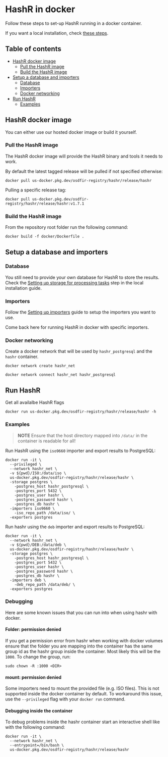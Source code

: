 # HashR in docker

Follow these steps to set-up HashR running in a docker container.

If you want a local installation, check [these steps](https://github.com/google/hashr#setting-up-hashr).

## Table of contents

* [HashR docker image](#hashr-docker-image)
  * [Pull the HashR image](#pull-the-hashr-image)
  * [Build the HashR image](#build-the-hashr-image)
* [Setup a database and importers](#setup-a-database-and-importers)
    * [Database](#database)
    * [Importers](#importers)
    * [Docker networking](#docker-networking)
* [Run HashR](#run-hashr)
    * [Examples](#examples)


## HashR docker image

You can either use our hosted docker image or build it yourself.

### Pull the HashR image

The HashR docker image will provide the HashR binary and tools it needs to
work.

By default the latest tagged release will be pulled if not specified otherwise:

```shell
docker pull us-docker.pkg.dev/osdfir-registry/hashr/release/hashr
```

Pulling a specific release tag:

```shell
docker pull us-docker.pkg.dev/osdfir-registry/hashr/release/hashr:v1.7.1
```

### Build the HashR image

From the repository root folder run the following command:

```shell
docker build -f docker/Dockerfile .
```

## Setup a database and importers

### Database

You still need to provide your own database for HashR to store the results.
Check the [Setting up storage for processing tasks](https://github.com/google/hashr#setting-up-storage-for-processing-tasks) step in the local installation
guide.

### Importers

Follow the [Setting up importers](https://github.com/google/hashr#setting-up-importers)
guide to setup the importers you want to use.

Come back here for running HashR in docker with specific importers.

### Docker networking

Create a docker network that will be used by `hashr_postgresql` and the `hashr`
container.

```shell
docker network create hashr_net
```

```shell
docker network connect hashr_net hashr_postgresql
```

## Run HashR

Get all availalbe HashR flags

```shell
docker run us-docker.pkg.dev/osdfir-registry/hashr/release/hashr -h
```

### Examples

> **NOTE**
Ensure that the host directory mapped into `/data/` in the container is
readable for all!

Run HashR using the `iso9660` importer and export results to PostgreSQL:

```shell
docker run -it \
  --privileged \
  --network hashr_net \
  -v ${pwd}/ISO:/data/iso \
  us-docker.pkg.dev/osdfir-registry/hashr/release/hashr \
  -storage postgres \
    -postgres_host hashr_postgresql \
    -postgres_port 5432 \
    -postgres_user hashr \
    -postgres_password hashr \
    -postgres_db hashr \
  -importers iso9660 \
    -iso_repo_path /data/iso/ \
  -exporters postgres
```

Run hashr using the `deb` importer and export results to PostgreSQL:

```shell
docker run -it \
  --network hashr_net \
  -v ${pwd}/DEB:/data/deb \
  us-docker.pkg.dev/osdfir-registry/hashr/release/hashr \
  -storage postgres \
    -postgres_host hashr_postgresql \
    -postgres_port 5432 \
    -postgres_user hashr \
    -postgres_password hashr \
    -postgres_db hashr \
  -importers deb \
    -deb_repo_path /data/deb/ \
  -exporters postgres
```

### Debugging

Here are some known issues that you can run into when using hashr with docker.

#### Folder: permission denied

If you get a permission error from hashr when working with docker volumes ensure
that the folder you are mapping into the container has the same group id as the
hashr group inside the container. Most likely this will be the `1000`. To change
the group, run:

`sudo chown -R :1000 <DIR>`

#### mount: permission denied

Some importers need to mount the provided file (e.g. ISO files). This is not
supported inside the docker container by default. To workaround this issue, use
the `--privileged` flag with your `docker run` command.

#### Debugging inside the container

To debug problems inside the hashr container start an interactive shell like
with the following command:

```
docker run -it \
  --network hashr_net \
  --entrypoint=/bin/bash \
  us-docker.pkg.dev/osdfir-registry/hashr/release/hashr
```
